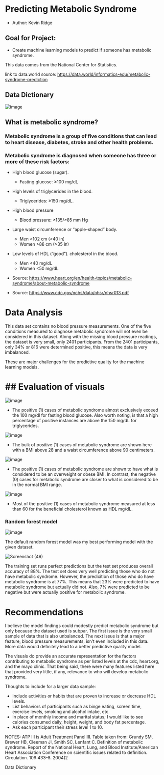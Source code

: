 # Predicting Metabolic Syndrome

- Author: Kevin Ridge

## Goal for Project:
- Create machine learning models to predict if someone has metabolic syndrome.

This data comes from the National Center for Statistics.

link to data.world source: https://data.world/informatics-edu/metabolic-syndrome-prediction

## Data Dictionary

![image](https://user-images.githubusercontent.com/126993169/236963130-12b3ab17-c298-437b-8317-c02df82299bd.png)

## What is metabolic syndrome? 
### Metabolic syndrome is a group of five conditions that can lead to heart disease, diabetes, stroke and other health problems. 
### Metabolic syndrome is diagnosed when someone has three or more of these risk factors: 

- High blood glucose (sugar). 
  - Fasting glucose: ≥100 mg/dL
- High levels of triglycerides in the blood.
  -  Triglycerides: ≥150 mg/dL.
- High blood pressure 
  - Blood pressure: ≥135/≥85 mm Hg
- Large waist circumference or “apple-shaped” body.
  - Men  >102 cm (>40 in)
  - Women  >88 cm (>35 in)
- Low levels of HDL (“good”). cholesterol in the blood. 
  -  Men <40 mg/dL
  -  Women <50 mg/dL

- Source: https://www.heart.org/en/health-topics/metabolic-syndrome/about-metabolic-syndrome
- Source: https://www.cdc.gov/nchs/data/nhsr/nhsr013.pdf

# Data Analysis

This data set contains no blood pressure measurements. One of the five conditions measured to diagnose metabolic syndrome will not even be considered in this dataset. Along with the missing blood pressure readings, the dataset is very small, only 2401 participants. From the 2401 participants, only 34% or 816 were determined positive, this means the data is very imbalanced. 

These are major challenges for the predictive quality for the machine learning models. 

# ## **Evaluation of visuals**

![image](https://user-images.githubusercontent.com/126993169/236965207-f0f9fd4e-4706-499e-8e1c-26c46e9bb1e6.png)
- The positive (1) cases of metabolic syndrome almost exclusively exceed the 100 mg/dl for fasting blood glucose. Also worth noting, is that a high percentage of positive instances are above the 150 mg/dL for triglycerides.

![image](https://user-images.githubusercontent.com/126993169/236965018-815d9807-2351-40b9-b975-15da9e3d19df.png)
- The bulk of positive (1) cases of metabolic syndrome are shown here with a BMI above 28 and a waist circumference above 90 centimeters. 

![image](https://user-images.githubusercontent.com/126993169/236965050-f206e0a5-3676-4531-b16f-f38f72b50210.png)
- The positive (1) cases of metabolic syndrome are shown to have what is considered to be an overweight or obese BMI. In contrast, the negative (0) cases for metabolic syndrome are closer to what is considered to be in the normal BMI range.

![image](https://user-images.githubusercontent.com/126993169/236965084-5a73078f-8a17-455c-be7f-f1197997d344.png)
- Most of the positive (1) cases of metabolic syndrome measured at less than 60 for the beneficial cholesterol known as HDL mg/dL. 

### Random forest model

![image](https://user-images.githubusercontent.com/126993169/236968481-4539b50e-e688-49c2-b8d1-bcea86505ac8.png)

The default random forest model was my best performing model with the given dataset.

![Screenshot (49)](https://user-images.githubusercontent.com/126993169/236969489-96ec3b2c-44f1-4882-81a4-c6dac9a01470.png)

The training set runs perfect predictions but the test set produces overall accuracy of 88%. The test set does very well predicting those who do not have metabolic syndrome. However, the predicition of those who do have metabolic syndrome is at 77%. This means that 23% were predicted to have metabolic syndrome but actually did not. Also, 7% were predicted to be negative but were actually positive for metabolic syndrome. 

# Recommendations

I believe the model findings could modestly predict metabolic syndrome but only because the dataset used is subpar. The first issue is the very small sample of data that is also unbalanced. The next issue is that a major feature, blood pressure measurements, isn't even included in this data. More data would definitely lead to a better predictive quality model.

The visuals do provide an accurate representation for the factors contributing to metabolic syndrome as per listed levels at the cdc, heart.org, and the mayo clinic. That being said, there were many features listed here that provided very little, if any, relevance to who will develop metabolic syndrome.

Thoughts to include for a larger data sample:
- Include activities or habits that are proven to increase or decrease HDL levels.
- List behaviors of participants such as binge eating, screen time, exercise levels, smoking  and alcohol intake, etc.
- In place of monthly income and marital status; I would like to see calories consumed daily, height, weight, and body fat percentage. 
- Ask each participant their stress level 1 to 10. 

 

 

 

 

 
NOTES: ATP III is Adult Treatment Panel III. Table taken from: Grundy SM, Brewer HB, Cleeman JI, Smith SC, Lenfant C.
Definition of metabolic syndrome. Report of the National Heart, Lung, and Blood Institute/American Heart Association Conference
on scientific issues related to definition. Circulation. 109:433–8. 2004(2

Data Dictionary
